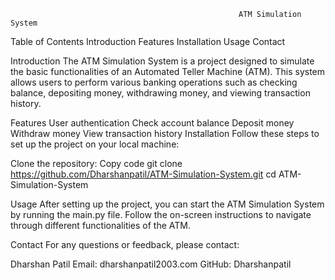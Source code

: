 
                                                       ATM Simulation System
Table of Contents
Introduction
Features
Installation
Usage
Contact

Introduction
The ATM Simulation System is a project designed to simulate the basic functionalities of an Automated Teller Machine (ATM). This system allows users to perform various banking operations such as checking balance, depositing money, withdrawing money, and viewing transaction history.

Features
User authentication
Check account balance
Deposit money
Withdraw money
View transaction history
Installation
Follow these steps to set up the project on your local machine:

Clone the repository:
Copy code
git clone https://github.com/Dharshanpatil/ATM-Simulation-System.git
cd ATM-Simulation-System

Usage
After setting up the project, you can start the ATM Simulation System by running the main.py file. Follow the on-screen instructions to navigate through different functionalities of the ATM.

Contact
For any questions or feedback, please contact:

Dharshan Patil
Email: dharshanpatil2003.com
GitHub: Dharshanpatil

